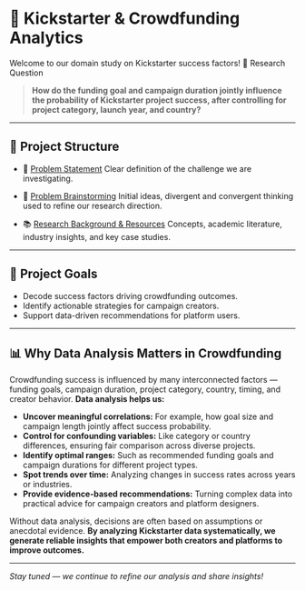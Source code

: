 # 🚀 Kickstarter & Crowdfunding Analytics

Welcome to our domain study on Kickstarter success factors!
🎯 Research Question

> **How do the funding goal and campaign duration jointly influence the
 probability of Kickstarter project success, after controlling for project
 category, launch year, and country?**

---

## 📂 Project Structure

* 📄 [Problem Statement](./problem_statement.md)
  Clear definition of the challenge we are investigating.

* 🧠 [Problem Brainstorming](./problem_brainstorming.md)
  Initial ideas, divergent and convergent thinking used to refine our research direction.

* 📚 [Research Background & Resources](./research_background.md)
  Concepts, academic literature, industry insights, and key case studies.

---

## 🔬 Project Goals

* Decode success factors driving crowdfunding outcomes.
* Identify actionable strategies for campaign creators.
* Support data-driven recommendations for platform users.

---

## 📊 Why Data Analysis Matters in Crowdfunding

Crowdfunding success is influenced by many interconnected factors — funding
 goals, campaign duration, project category, country, timing, and creator
  behavior. **Data analysis helps us:**

* **Uncover meaningful correlations:** For example, how goal size and campaign
 length jointly affect success probability.
* **Control for confounding variables:** Like category or country differences,
 ensuring fair comparison across diverse projects.
* **Identify optimal ranges:** Such as recommended funding goals and campaign
 durations for different project types.
* **Spot trends over time:** Analyzing changes in success rates across years or industries.
* **Provide evidence-based recommendations:** Turning complex data into practical
 advice for campaign creators and platform designers.

Without data analysis, decisions are often based on assumptions or anecdotal
 evidence. **By analyzing Kickstarter data systematically, we generate reliable
  insights that empower both creators and platforms to improve outcomes.**

---

*Stay tuned — we continue to refine our analysis and share insights!*

